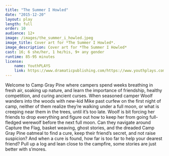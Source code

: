 ```yaml
---
title: "The Summer I Howled"
date: "2015-12-20"
layout: play
length: full
order: 10
audience: 12+
image: /images/the_summer_i_howled.jpeg
image_title: Cover art for *The Summer I Howled*.
image_description: Cover art for *The Summer I Howled*
cast: 16; 6 she/her, 1 he/his, 9+ any gender
runtime: 85-95 minutes
license:
    name: YouthPLAYS
    link: https://www.dramaticpublishing.com/https://www.youthplays.com/play/the-summer-i-howled-by-rachel-bublitz-690
---
```


Welcome to Camp Gray Pine where campers spend weeks breathing in fresh air, soaking up nature, and learn the importance of friendship, healthy competition, and curing ancient curses. When seasoned camper Woolf wanders into the woods with new-kid Mike past curfew on the first night of camp, neither of them realize they’re walking under a full moon, or what is creeping near them in the trees, until it’s too late. Woolf is bit forcing her friends to drop everything and figure out how to keep her from going full-fledged werewolf before the next full moon. Can they navigate around Capture the Flag, basket weaving, ghost stories, and the dreaded Camp Gray Pine oatmeal to find a cure, keep their friend’s secret, and not raise suspicion? And when a cure is found, how far is too far to help your dearest friend? Pull up a log and lean close to the campfire, some stories are just better with s’mores.
